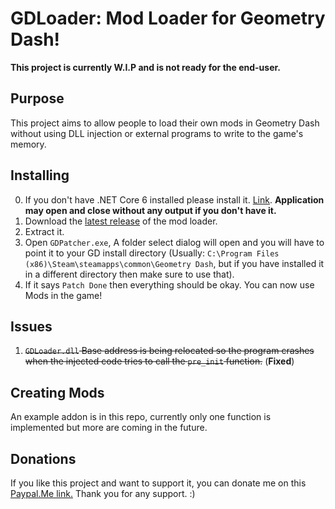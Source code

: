 # GDLoader: Mod Loader for Geometry Dash!

**This project is currently W.I.P and is not ready for the end-user.**

## Purpose
This project aims to allow people to load their own mods in Geometry Dash without using DLL injection or external programs to write to the game's memory.

## Installing
0. If you don't have .NET Core 6 installed please install it. [Link](https://dotnet.microsoft.com/en-us/download/dotnet/thank-you/runtime-6.0.16-windows-x86-installer?cid=getdotnetcore). **Application may open and close without any output if you don't have it.**
1. Download the [latest release](https://github.com/Bonkeyzz/GDLoader/releases) of the mod loader.
2. Extract it.
3. Open `GDPatcher.exe`, A folder select dialog will open and you will have to point it to your GD install directory (Usually: `C:\Program Files (x86)\Steam\steamapps\common\Geometry Dash`, but if you have installed it in a different directory then make sure to use that).
4. If it says `Patch Done` then everything should be okay. You can now use Mods in the game!

## Issues
1. ~~`GDLoader.dll` Base address is being relocated so the program crashes when the injected code tries to call the `pre_init` function.~~ (**Fixed**)

## Creating Mods
An example addon is in this repo, currently only one function is implemented but more are coming in the future.

## Donations
If you like this project and want to support it, you can donate me on this [Paypal.Me link.](https://www.paypal.com/paypalme/bonkeyzz) Thank you for any support. :)
